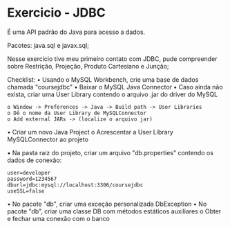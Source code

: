 # Exercicio - JDBC 

É uma API padrão do Java para acesso a dados.

Pacotes: java.sql e javax.sql;

Nesse exercício tive meu primeiro contato com JDBC, pude compreender sobre Restrição, Projeção, Produto Cartesiano e Junção;

Checklist:
• Usando o MySQL Workbench, crie uma base de dados chamada "coursejdbc"
• Baixar o MySQL Java Connector
• Caso ainda não exista, criar uma User Library contendo o arquivo .jar do driver do MySQL

	o Window -> Preferences -> Java -> Build path -> User Libraries
	o Dê o nome da User Library de MySQLConnector
	o Add external JARs -> (localize o arquivo jar)

• Criar um novo Java Project
	o Acrescentar a User Library MySQLConnector ao projeto

• Na pasta raiz do projeto, criar um arquivo "db.properties" contendo os dados de conexão:

	user=developer
	password=1234567
	dburl=jdbc:mysql://localhost:3306/coursejdbc
	useSSL=false

• No pacote "db", criar uma exceção personalizada DbException
• No pacote "db", criar uma classe DB com métodos estáticos auxiliares
	o Obter e fechar uma conexão com o banco